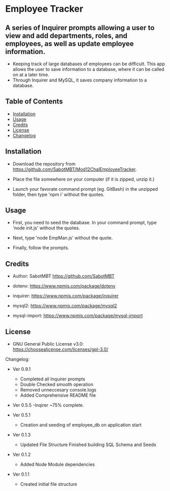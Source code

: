 # Employee Tracker

## A series of Inquirer prompts allowing a user to view and add departments, roles, and employees, as well as update employee information.

- Keeping track of large databases of employees can be difficult. This app allows the user to save information to a database, where it can be called on at a later time.
- Through Inquirer and MySQL, it saves company information to a database.

## Table of Contents

- [Installation](#installation)
- [Usage](#usage)
- [Credits](#credits)
- [License](#license)
- [Changelog](#changelog)

## Installation

- Download the repository from https://github.com/SabotMBT/Mod12ChalEmployeeTracker.

- Place the file somewhere on your computer (if it is zipped, unzip it.)

- Launch your favorate command prompt (eg. GitBash) in the unzipped folder, then type 'npm i' without the quotes.

## Usage

- First, you need to seed the database. In your command prompt, type 'node init.js' without the quotes.

- Next, type 'node EmpMan.js' without the quote.

- Finally, follow the prompts.

## Credits

- Author: SabotMBT https://github.com/SabotMBT

- dotenv: https://www.npmjs.com/package/dotenv

- inquirer: https://www.npmjs.com/package/inquirer

- mysql2: https://www.npmjs.com/package/mysql2

- mysql-import: https://www.npmjs.com/package/mysql-import

## License

- GNU General Public License v3.0: https://choosealicense.com/licenses/gpl-3.0/

Changelog:

- Ver 0.9.1

  - Completed all Inquirer prompts
  - Double Checked smooth operation
  - Removed unneccesary console.logs
  - Added Comprehensive README file

- Ver 0.5.5
  -Inqirer ~75% complete.

- Ver 0.5.1

  - Creation and seeding of employee_db on application start

- Ver 0.1.3

  - Updated File Structure
    Finished building SQL Schema and Seeds

- Ver 0.1.2

  - Added Node Module dependencies

- Ver 0.1.1

  - Created initial file structure
